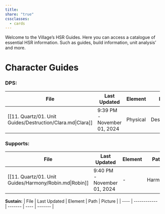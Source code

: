 ```yaml
---
title: 
share: "true"
cssclasses:
  - cards
---
```

Welcome to the Village’s HSR Guides. Here you can access a catalogue of essential HSR information. Such as guides, build information, unit analysis’ and more. 

# Character Guides 

### **DPS:** 
| File                                                       | Last Updated                | Element  | Path        | Picture                              |
| ---------------------------------------------------------- | --------------------------- | -------- | ----------- | ------------------------------------ |
| [[11. Quartz/01. Unit Guides/Destruction/Clara.md\|Clara]] | 9:39 PM - November 01, 2024 | Physical | Destruction | ![](https://i.imgur.com/mETG4q0.png) |


### **Supports:**
| File                                                   | Last Updated                | Element | Path    | Picture                              |
| ------------------------------------------------------ | --------------------------- | ------- | ------- | ------------------------------------ |
| [[11. Quartz/01. Unit Guides/Harmony/Robin.md\|Robin]] | 9:40 PM - November 01, 2024 | \-      | Harmony | ![](https://i.imgur.com/OPurfOP.png) |


**Sustain:**
| File | Last Updated | Element | Path | Picture |
| ---- | ------------ | ------- | ---- | ------- |

